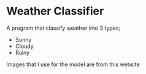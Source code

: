 # Weather Classifier

A program that classify weather into 3 types;
- Sunny
- Cloudy
- Rainy

Images that I use for the model are from this website
[](https://data.mendeley.com/datasets/4drtyfjtfy/1)
